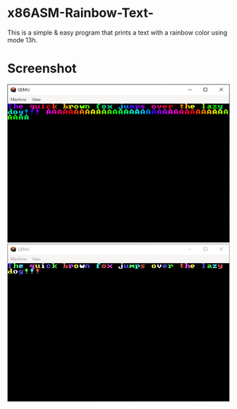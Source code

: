 # x86ASM-Rainbow-Text-
This is a simple &amp; easy program that prints a text with a rainbow color using mode 13h. 
# Screenshot
![GitHub Logo](Screenshot_2.png)
![GitHub Logo](Screenshot.png)
